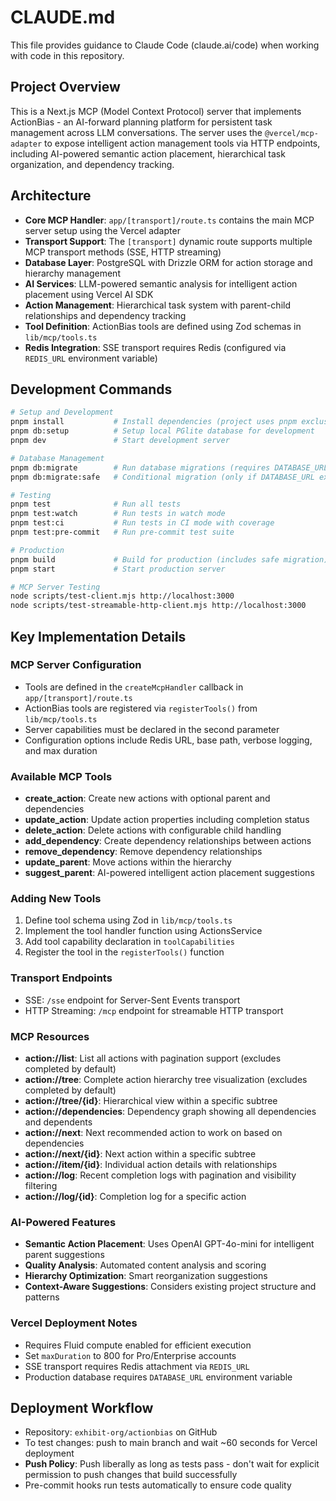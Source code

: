 # CLAUDE.md

This file provides guidance to Claude Code (claude.ai/code) when working with code in this repository.

## Project Overview

This is a Next.js MCP (Model Context Protocol) server that implements ActionBias - an AI-forward planning platform for persistent task management across LLM conversations. The server uses the `@vercel/mcp-adapter` to expose intelligent action management tools via HTTP endpoints, including AI-powered semantic action placement, hierarchical task organization, and dependency tracking.

## Architecture

- **Core MCP Handler**: `app/[transport]/route.ts` contains the main MCP server setup using the Vercel adapter
- **Transport Support**: The `[transport]` dynamic route supports multiple MCP transport methods (SSE, HTTP streaming)
- **Database Layer**: PostgreSQL with Drizzle ORM for action storage and hierarchy management
- **AI Services**: LLM-powered semantic analysis for intelligent action placement using Vercel AI SDK
- **Action Management**: Hierarchical task system with parent-child relationships and dependency tracking
- **Tool Definition**: ActionBias tools are defined using Zod schemas in `lib/mcp/tools.ts`
- **Redis Integration**: SSE transport requires Redis (configured via `REDIS_URL` environment variable)

## Development Commands

```bash
# Setup and Development
pnpm install           # Install dependencies (project uses pnpm exclusively)
pnpm db:setup          # Setup local PGlite database for development
pnpm dev               # Start development server

# Database Management
pnpm db:migrate        # Run database migrations (requires DATABASE_URL)
pnpm db:migrate:safe   # Conditional migration (only if DATABASE_URL exists)

# Testing
pnpm test              # Run all tests
pnpm test:watch        # Run tests in watch mode
pnpm test:ci           # Run tests in CI mode with coverage
pnpm test:pre-commit   # Run pre-commit test suite

# Production
pnpm build             # Build for production (includes safe migration)
pnpm start             # Start production server

# MCP Server Testing
node scripts/test-client.mjs http://localhost:3000
node scripts/test-streamable-http-client.mjs http://localhost:3000
```

## Key Implementation Details

### MCP Server Configuration
- Tools are defined in the `createMcpHandler` callback in `app/[transport]/route.ts`
- ActionBias tools are registered via `registerTools()` from `lib/mcp/tools.ts`
- Server capabilities must be declared in the second parameter
- Configuration options include Redis URL, base path, verbose logging, and max duration

### Available MCP Tools
- **create_action**: Create new actions with optional parent and dependencies
- **update_action**: Update action properties including completion status
- **delete_action**: Delete actions with configurable child handling
- **add_dependency**: Create dependency relationships between actions
- **remove_dependency**: Remove dependency relationships
- **update_parent**: Move actions within the hierarchy
- **suggest_parent**: AI-powered intelligent action placement suggestions

### Adding New Tools
1. Define tool schema using Zod in `lib/mcp/tools.ts`
2. Implement the tool handler function using ActionsService
3. Add tool capability declaration in `toolCapabilities`
4. Register the tool in the `registerTools()` function

### Transport Endpoints
- SSE: `/sse` endpoint for Server-Sent Events transport
- HTTP Streaming: `/mcp` endpoint for streamable HTTP transport

### MCP Resources
- **action://list**: List all actions with pagination support (excludes completed by default)
- **action://tree**: Complete action hierarchy tree visualization (excludes completed by default)
- **action://tree/{id}**: Hierarchical view within a specific subtree
- **action://dependencies**: Dependency graph showing all dependencies and dependents
- **action://next**: Next recommended action to work on based on dependencies
- **action://next/{id}**: Next action within a specific subtree
- **action://item/{id}**: Individual action details with relationships
- **action://log**: Recent completion logs with pagination and visibility filtering
- **action://log/{id}**: Completion log for a specific action

### AI-Powered Features
- **Semantic Action Placement**: Uses OpenAI GPT-4o-mini for intelligent parent suggestions
- **Quality Analysis**: Automated content analysis and scoring
- **Hierarchy Optimization**: Smart reorganization suggestions
- **Context-Aware Suggestions**: Considers existing project structure and patterns

### Vercel Deployment Notes
- Requires Fluid compute enabled for efficient execution
- Set `maxDuration` to 800 for Pro/Enterprise accounts
- SSE transport requires Redis attachment via `REDIS_URL`
- Production database requires `DATABASE_URL` environment variable

## Deployment Workflow
- Repository: `exhibit-org/actionbias` on GitHub
- To test changes: push to main branch and wait ~60 seconds for Vercel deployment
- **Push Policy**: Push liberally as long as tests pass - don't wait for explicit permission to push changes that build successfully
- Pre-commit hooks run tests automatically to ensure code quality